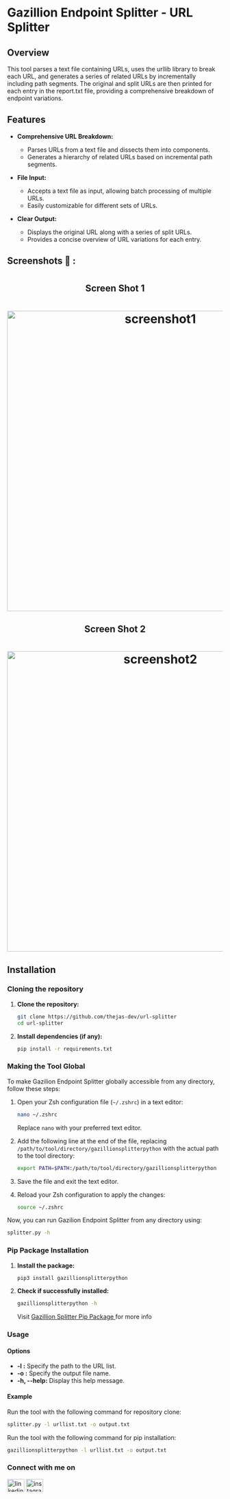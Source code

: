 # Gazillion Endpoint Splitter - URL Splitter

## Overview
This tool parses a text file containing URLs, uses the urllib library to break each URL, and generates a series of related URLs by incrementally including path segments. The original and split URLs are then printed for each entry in the report.txt file, providing a comprehensive breakdown of endpoint variations.


## Features
- **Comprehensive URL Breakdown:**
  - Parses URLs from a text file and dissects them into components.
  - Generates a hierarchy of related URLs based on incremental path segments.

- **File Input:**
  - Accepts a text file as input, allowing batch processing of multiple URLs.
  - Easily customizable for different sets of URLs.

- **Clear Output:**
  - Displays the original URL along with a series of split URLs.
  - Provides a concise overview of URL variations for each entry.

## Screenshots 📸 :
<h1 align="center">
  <h2 align="center">Screen Shot 1</h2>
  <h1 align="center"><img align="center" src="https://ik.imagekit.io/d3kzbpbila/thejashari_Gc-pfzTld" width="700px" alt="screenshot1"></h1>
  <h2 align="center">Screen Shot 2</h2>
 <h1 align="center"> <img align="center" src="https://ik.imagekit.io/d3kzbpbila/thejashari_sscL1Lt9i" width="700px" alt="screenshot2"></h1>


## Installation
### Cloning the repository
1. **Clone the repository:**
    ```bash
    git clone https://github.com/thejas-dev/url-splitter
    cd url-splitter
    ```
    
2. **Install dependencies (if any):**
    ```bash
    pip install -r requirements.txt
    ```

### Making the Tool Global

To make Gazilion Endpoint Splitter globally accessible from any directory, follow these steps:

1. Open your Zsh configuration file (`~/.zshrc`) in a text editor:
    ```bash
    nano ~/.zshrc
    ```
    Replace `nano` with your preferred text editor.

2. Add the following line at the end of the file, replacing `/path/to/tool/directory/gazillionsplitterpython` with the actual path to the tool directory:
    ```bash
    export PATH=$PATH:/path/to/tool/directory/gazillionsplitterpython
    ```

3. Save the file and exit the text editor.

4. Reload your Zsh configuration to apply the changes:
    ```bash
    source ~/.zshrc
    ```

Now, you can run Gazilion Endpoint Splitter from any directory using:
```bash
splitter.py -h
```

### Pip Package Installation
1. **Install the package:**
    ```bash
    pip3 install gazillionsplitterpython
    ```
    
2. **Check if successfully installed:**
    ```bash
    gazillionsplitterpython -h
    ```
    Visit <a href="https://pypi.org/project/gazillionsplitterpython/">Gazillion Splitter Pip Package </a> for more info


### Usage

#### Options
- **-l <url-list>:** Specify the path to the URL list.
- **-o <outputFile>:** Specify the output file name.
- **-h, --help:** Display this help message.

#### Example
Run the tool with the following command for repository clone:
```bash
splitter.py -l urllist.txt -o output.txt
```
Run the tool with the following command for pip installation:
```bash
gazillionsplitterpython -l urllist.txt -o output.txt
```

### Connect with me on
<a href="https://www.linkedin.com/in/thejashari/" target="blank"><img align="center" src="https://raw.githubusercontent.com/rahuldkjain/github-profile-readme-generator/master/src/images/icons/Social/linked-in-alt.svg" alt="linkedin" height="30" width="40" /></a>
<a href="https://instagram.com/nuthejashari" target="blank"><img align="center" src="https://raw.githubusercontent.com/rahuldkjain/github-profile-readme-generator/master/src/images/icons/Social/instagram.svg" alt="instagram" height="30" width="40" /></a>
